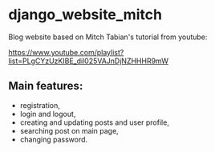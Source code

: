 # django_website_mitch

Blog website based on Mitch Tabian's tutorial from youtube:

https://www.youtube.com/playlist?list=PLgCYzUzKIBE_dil025VAJnDjNZHHHR9mW

## Main features:
- registration,
- login and logout,
- creating and updating posts and user profile,
- searching post on main page,
- changing password.
